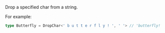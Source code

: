 Drop a specified char from a string.

For example:

```typescript
type Butterfly = DropChar<' b u t t e r f l y ! ', ' '> // 'butterfly!'
```

